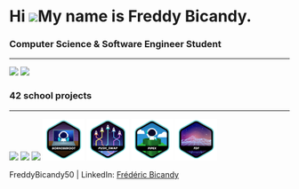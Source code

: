 # Hi ![](https://user-images.githubusercontent.com/18350557/176309783-0785949b-9127-417c-8b55-ab5a4333674e.gif)My name is Freddy Bicandy.

### Computer Science & Software Engineer Student
<hr>
<p align="left">
  <img width="15%" src="https://42beirut.com/wp-content/uploads/2023/11/download.png"/>
  <img width="15%" src="https://upload.wikimedia.org/wikipedia/en/6/6c/Lebanese_International_University_%28logo%29.png"/>
</p>

### 42 school projects
<hr>

<p align="left">
  <img width="15%" src="https://github.com/FreddyBicandy50/42-Libft/blob/main/libfte.png"/>
  <img width="15%" src="https://github.com/FreddyBicandy50/42-ft_printf/blob/main/ft_printfe.png"/>
  <img width="15%" src="https://github.com/FreddyBicandy50/42-get_next_line/blob/main/get_next_linee.png"/>
  <img width="15%" src="https://github.com/FreddyBicandy50/42-Born2beroot/blob/main/born2beroote.png"/>
  <img width="15%" src="https://github.com/FreddyBicandy50/42-push_swap/blob/main/push_swape.png"/>
  <img width="15%" src="https://github.com/FreddyBicandy50/42-pipex/blob/main/pipexe.png"/>
  <img width="15%" src="https://github.com/FreddyBicandy50/42-fdf/blob/main/fdfe.png"/>
</p>


FreddyBicandy50 | LinkedIn: [Frédéric Bicandy](https://www.linkedin.com/in/freddy-bicandy/)
